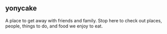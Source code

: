 ## yonycake

A place to get away with friends and family. Stop here to check out places, people, things to do, and food we enjoy to eat.